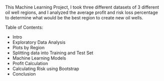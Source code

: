 This Machine Learning Project, I took three different datasets of 3 different oil well regions, and I analyzed the average profit and risk loss percentage to determine what would be the best region
to create new oil wells.  

Table of Contents: 
- Intro
- Exploratory Data Analysis
- Plots by Region
- Splitting data into Training and Test Set  
- Machine Learning Models
- Profit Calculation
- Calculating Risk using Bootstrap
- Conclusion  
